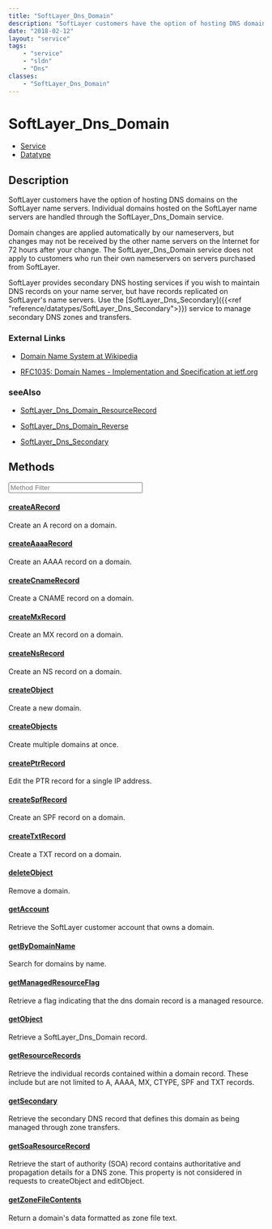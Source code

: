 ```yaml
---
title: "SoftLayer_Dns_Domain"
description: "SoftLayer customers have the option of hosting DNS domains on the SoftLayer name servers. Individual domains hosted on t... "
date: "2018-02-12"
layout: "service"
tags:
    - "service"
    - "sldn"
    - "Dns"
classes:
    - "SoftLayer_Dns_Domain"
---
```

# SoftLayer_Dns_Domain
<div id='service-datatype'>
    <ul id='sldn-reference-tabs'>
    <li id='service'> <a href='/reference/services/SoftLayer_Dns_Domain' >Service</a></li>    <li id='datatype'> <a href='/reference/datatypes/SoftLayer_Dns_Domain' >Datatype</a></li>
    </ul>
</div>

## Description
SoftLayer customers have the option of hosting DNS domains on the SoftLayer name servers. Individual domains hosted on the SoftLayer name servers are handled through the SoftLayer_Dns_Domain service. 

Domain changes are applied automatically by our nameservers, but changes may not be received by the other name servers on the Internet for 72 hours after your change. The SoftLayer_Dns_Domain service does not apply to customers who run their own nameservers on servers purchased from SoftLayer. 

SoftLayer provides secondary DNS hosting services if you wish to maintain DNS records on your name server, but have records replicated on SoftLayer's name servers. Use the [SoftLayer_Dns_Secondary]({{<ref "reference/datatypes/SoftLayer_Dns_Secondary">}}) service to manage secondary DNS zones and transfers. 

### External Links


* [Domain Name System at Wikipedia](http://en.wikipedia.org/wiki/Domain_name_system)


* [RFC1035: Domain Names - Implementation and Specification at ietf.org](http://tools.ietf.org/html/rfc1035)




### seeAlso

* [SoftLayer_Dns_Domain_ResourceRecord](/reference/services/SoftLayer_Dns_Domain_ResourceRecord )


* [SoftLayer_Dns_Domain_Reverse](/reference/datatypes/SoftLayer_Dns_Domain_Reverse )


* [SoftLayer_Dns_Secondary](/reference/services/SoftLayer_Dns_Secondary )


        
<div id="properties" class="content service-content">

## Methods

<div class="view-filters">
    <div class="clearfix">
        <div class="search-input-box">
            <input placeholder="Method Filter" onkeyup="titleSearch(inputId='edit-combine', divId='method-div', elementClass='method-row')" 
                type="text" id="edit-combine" value="" size="30" maxlength="128" class="form-text">
        </div>
    </div>
</div>

<div id="method-div">

<div class="method-row">

#### [createARecord](/reference/services/SoftLayer_Dns_Domain/createARecord)
Create an A record on a domain.
</div>

<div class="method-row">

#### [createAaaaRecord](/reference/services/SoftLayer_Dns_Domain/createAaaaRecord)
Create an AAAA record on a domain.
</div>

<div class="method-row">

#### [createCnameRecord](/reference/services/SoftLayer_Dns_Domain/createCnameRecord)
Create a CNAME record on a domain.
</div>

<div class="method-row">

#### [createMxRecord](/reference/services/SoftLayer_Dns_Domain/createMxRecord)
Create an MX record on a domain.
</div>

<div class="method-row">

#### [createNsRecord](/reference/services/SoftLayer_Dns_Domain/createNsRecord)
Create an NS record on a domain.
</div>

<div class="method-row">

#### [createObject](/reference/services/SoftLayer_Dns_Domain/createObject)
Create a new domain.
</div>

<div class="method-row">

#### [createObjects](/reference/services/SoftLayer_Dns_Domain/createObjects)
Create multiple domains at once.
</div>

<div class="method-row">

#### [createPtrRecord](/reference/services/SoftLayer_Dns_Domain/createPtrRecord)
Edit the PTR record for a single IP address.
</div>

<div class="method-row">

#### [createSpfRecord](/reference/services/SoftLayer_Dns_Domain/createSpfRecord)
Create an SPF record on a domain.
</div>

<div class="method-row">

#### [createTxtRecord](/reference/services/SoftLayer_Dns_Domain/createTxtRecord)
Create a TXT record on a domain.
</div>

<div class="method-row">

#### [deleteObject](/reference/services/SoftLayer_Dns_Domain/deleteObject)
Remove a domain.
</div>

<div class="method-row">

#### [getAccount](/reference/services/SoftLayer_Dns_Domain/getAccount)
Retrieve the SoftLayer customer account that owns a domain.
</div>

<div class="method-row">

#### [getByDomainName](/reference/services/SoftLayer_Dns_Domain/getByDomainName)
Search for domains by name.
</div>

<div class="method-row">

#### [getManagedResourceFlag](/reference/services/SoftLayer_Dns_Domain/getManagedResourceFlag)
Retrieve a flag indicating that the dns domain record is a managed resource.
</div>

<div class="method-row">

#### [getObject](/reference/services/SoftLayer_Dns_Domain/getObject)
Retrieve a SoftLayer_Dns_Domain record.
</div>

<div class="method-row">

#### [getResourceRecords](/reference/services/SoftLayer_Dns_Domain/getResourceRecords)
Retrieve the individual records contained within a domain record. These include but are not limited to A, AAAA, MX, CTYPE, SPF and TXT records.
</div>

<div class="method-row">

#### [getSecondary](/reference/services/SoftLayer_Dns_Domain/getSecondary)
Retrieve the secondary DNS record that defines this domain as being managed through zone transfers.
</div>

<div class="method-row">

#### [getSoaResourceRecord](/reference/services/SoftLayer_Dns_Domain/getSoaResourceRecord)
Retrieve the start of authority (SOA) record contains authoritative and propagation details for a DNS zone. This property is not considered in requests to createObject and editObject.
</div>

<div class="method-row">

#### [getZoneFileContents](/reference/services/SoftLayer_Dns_Domain/getZoneFileContents)
Return a domain's data formatted as zone file text.
</div>
</div>

</div>

